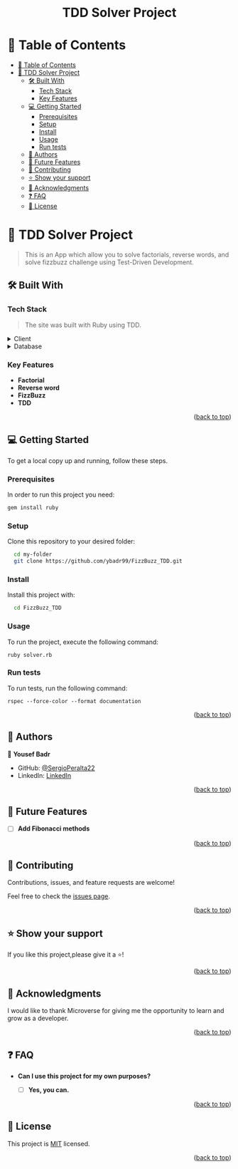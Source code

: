 <a name="readme-top"></a>

<div align="center">
  <br/>
  <h1><b>TDD Solver Project</b></h1><a name="about-project"></a>
</div>


<!-- TABLE OF CONTENTS -->

# 📗 Table of Contents

- [📗 Table of Contents](#-table-of-contents)
- [📖 TDD Solver Project ](#-tdd-solver-project-)
  - [🛠 Built With ](#-built-with-)
    - [Tech Stack ](#tech-stack-)
    - [Key Features ](#key-features-)
  - [💻 Getting Started ](#-getting-started-)
    - [Prerequisites](#prerequisites)
    - [Setup](#setup)
    - [Install](#install)
    - [Usage](#usage)
    - [Run tests](#run-tests)
  - [👥 Authors ](#-authors-)
  - [🔭 Future Features ](#-future-features-)
  - [🤝 Contributing ](#-contributing-)
  - [⭐️ Show your support ](#️-show-your-support-)
  - [🙏 Acknowledgments ](#-acknowledgments-)
  - [❓ FAQ ](#-faq-)
  - [📝 License ](#-license-)

<!-- PROJECT DESCRIPTION -->

# 📖 TDD Solver Project <a name="about-project"></a>

> This is an App which allow you to solve factorials, reverse words, and solve fizzbuzz challenge using Test-Driven Development.


## 🛠 Built With <a name="built-with"></a>

### Tech Stack <a name="tech-stack"></a>

> The site was built with Ruby using TDD.
<details>
  <summary>Client</summary>
  <ul>
    <li><a href="https://www.ruby-lang.org/en/">Ruby</a></li>
  </ul>
</details>

<details>
  <summary>Database</summary>
  <ul>
    <li><a href="https://www.postgresql.org/">PostgreSQL</a></li>
  </ul>
</details>

<!-- Features -->

### Key Features <a name="key-features"></a>

- **Factorial**
- **Reverse word**
- **FizzBuzz**
- **TDD**

<p align="right">(<a href="#readme-top">back to top</a>)</p>


<!-- GETTING STARTED -->

## 💻 Getting Started <a name="getting-started"></a>

To get a local copy up and running, follow these steps.

### Prerequisites

In order to run this project you need:



```sh
gem install ruby
```


### Setup

Clone this repository to your desired folder:


```sh
  cd my-folder
  git clone https://github.com/ybadr99/FizzBuzz_TDD.git
```

### Install

Install this project with:


```sh
  cd FizzBuzz_TDD
```

### Usage

To run the project, execute the following command:

```
ruby solver.rb
```

### Run tests

To run tests, run the following command:

```
rspec --force-color --format documentation
```



<p align="right">(<a href="#readme-top">back to top</a>)</p>

<!-- AUTHORS -->

## 👥 Authors <a name="authors"></a>

👤 **Yousef Badr**

- GitHub: [@SergioPeralta22](https://github.com/ybadr99)
- LinkedIn: [LinkedIn](https://linkedin.com/in/yousef-mahamed-badr)




<p align="right">(<a href="#readme-top">back to top</a>)</p>

<!-- FUTURE FEATURES -->

## 🔭 Future Features <a name="future-features"></a>

- [ ] **Add Fibonacci methods**

<p align="right">(<a href="#readme-top">back to top</a>)</p>

<!-- CONTRIBUTING -->

## 🤝 Contributing <a name="contributing"></a>

Contributions, issues, and feature requests are welcome!

Feel free to check the [issues page](https://github.com/ybadr99/FizzBuzz_TDD/issues).

<p align="right">(<a href="#readme-top">back to top</a>)</p>

<!-- SUPPORT -->

## ⭐️ Show your support <a name="support"></a>

If you like this project,please give it a ⭐️!


<p align="right">(<a href="#readme-top">back to top</a>)</p>

<!-- ACKNOWLEDGEMENTS -->

## 🙏 Acknowledgments <a name="acknowledgements"></a>

I would like to thank Microverse for giving me the opportunity to learn and grow as a developer.

<p align="right">(<a href="#readme-top">back to top</a>)</p>

<!-- FAQ (optional) -->

## ❓ FAQ <a name="faq"></a>

- **Can I use this project for my own purposes?**

  - [ ] **Yes, you can.**



<p align="right">(<a href="#readme-top">back to top</a>)</p>

<!-- LICENSE -->

## 📝 License <a name="license"></a>

This project is [MIT](./LICENSE) licensed.


<p align="right">(<a href="#readme-top">back to top</a>)</p>